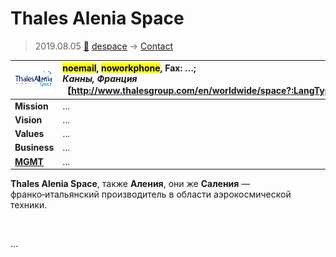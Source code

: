 # Thales Alenia Space
> 2019.08.05 [🚀](../../../index/index.md) [despace](../index.md) → [Contact](../contact.md)

|[![](../f/contact/t/thales_as_logo1_thumb.webp)](../f/contact/t/thales_as_logo1.webp)|<mark>noemail</mark>, <mark>noworkphone</mark>, Fax: …;<br> *Канны, Франция*<br> 【<http://www.thalesgroup.com/en/worldwide/space?:LangType=2057>】|
|:-|:-|
|**Mission**|…|
|**Vision**|…|
|**Values**|…|
|**Business**|…|
|**[MGMT](../mgmt.md)**|…|

**Thales Alenia Space**, также **Аления**, они же **Саления** — франко‑итальянский производитель в области аэрокосмической техники.


<p style="page-break-after:always"> </p>

…
